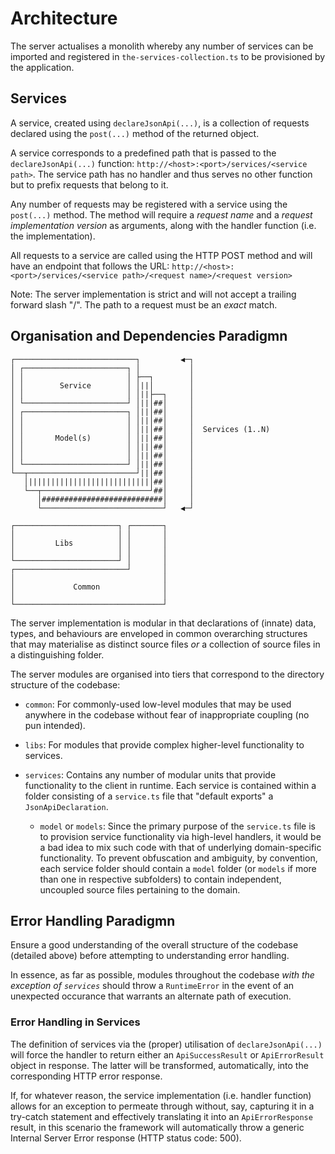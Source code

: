 # Architecture

The server actualises a monolith whereby any number of services can be imported and registered in `the-services-collection.ts` to be provisioned by the application.

## Services

A service, created using `declareJsonApi(...)`, is a collection of requests declared using the `post(...)` method of the returned object.

A service corresponds to a predefined path that is passed to the `declareJsonApi(...)` function: `http://<host>:<port>/services/<service path>`. The service path has no handler and thus serves no other function but to prefix requests that belong to it.

Any number of requests may be registered with a service using the `post(...)` method. The method will require a *request name* and a  *request implementation version* as arguments, along with the handler function (i.e. the implementation).

All requests to a service are called using the HTTP POST method and will have an endpoint that follows the URL: `http://<host>:<port>/services/<service path>/<request name>/<request version>`

Note: The server implementation is strict and will not accept a trailing forward slash "/". The path to a request must be an *exact* match.

## Organisation and Dependencies Paradigmn

```text
┌───────────────────────────┐         ◀─┐                  
│ ┌───────────────────────┐ │           │                  
│ │                       │ ├──┐        │                  
│ │        Service        │ │||│        │                  
│ │                       │ │||├──┐     │                  
│ └───────────────────────┘ │||│##│     │                  
│ ┌───────────────────────┐ │||│##│     │                  
│ │                       │ │||│##│     │                  
│ │                       │ │||│##│     │  Services (1..N) 
│ │       Model(s)        │ │||│##│     │                  
│ │                       │ │||│##│     │                  
│ │                       │ │||│##│     │                  
│ └───────────────────────┘ │||│##│     │                  
└──┬────────────────────────┘||│##│     │                  
   │|||||||||||||||||||||||||||│##│     │                  
   └──┬────────────────────────┘##│     │                  
      │###########################│     │                  
      └───────────────────────────┘   ◀─┘                  
                                                           
┌───────────────────────┐ ┌───────┐                        
│                       │ │       │                        
│         Libs          │ │       │                        
│                       │ │       │                        
└───────────────────────┘ │       │                        
┌─────────────────────────┘       │                        
│                                 │                        
│             Common              │                        
│                                 │                        
└─────────────────────────────────┘                        
```

The server implementation is modular in that declarations of (innate) data, types, and behaviours are enveloped in common overarching structures that may materialise as distinct source files *or* a collection of source files in a distinguishing folder.

The server modules are organised into tiers that correspond to the directory structure of the codebase:

* `common`: For commonly-used low-level modules that may be used anywhere in the codebase without fear of inappropriate coupling (no pun intended).

* `libs`: For modules that provide complex higher-level functionality to services.

* `services`: Contains any number of modular units that provide functionality to the client in runtime.
Each service is contained within a folder consisting of a `service.ts` file that "default exports" a `JsonApiDeclaration`.
  
  * `model` or `models`: Since the primary purpose of the `service.ts` file is to provision service functionality via high-level handlers, it would be a bad idea to mix such code with that of underlying domain-specific functionality. To prevent obfuscation and ambiguity, by convention, each service folder should contain a `model` folder (or `models` if more than one in respective subfolders) to contain independent, uncoupled source files pertaining to the domain.

## Error Handling Paradigmn

Ensure a good understanding of the overall structure of the codebase (detailed above) before attempting to understanding error handling.

In essence, as far as possible, modules throughout the codebase *with the exception of `services`* should throw a `RuntimeError` in the event of an unexpected occurance that warrants an alternate path of execution.

### Error Handling in Services

The definition of services via the (proper) utilisation of `declareJsonApi(...)` will force the handler to return either an `ApiSuccessResult` or `ApiErrorResult` object in response. The latter will be transformed, automatically, into the corresponding HTTP error response.

If, for whatever reason, the service implementation (i.e. handler function) allows for an exception to permeate through without, say, capturing it in a try-catch statement and effectively translating it into an `ApiErrorResponse` result, in this scenario the framework will automatically throw a generic Internal Server Error response (HTTP status code: 500).
